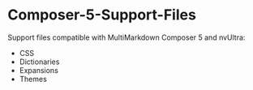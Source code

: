# Composer-5-Support-Files

Support files compatible with MultiMarkdown Composer 5 and nvUltra:

*	CSS
*	Dictionaries
*	Expansions
*	Themes
